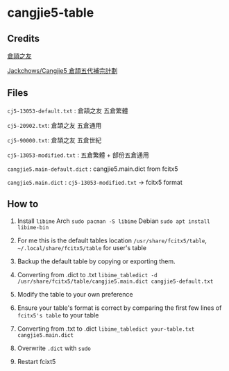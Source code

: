 # cangjie5-table

## Credits

[倉頡之友](https://www.chinesecj.com/forum/forum.php?mod=viewthread&tid=195320)

[Jackchows/Cangjie5 倉頡五代補完計劃](https://github.com/Jackchows/Cangjie5)

## Files
`cj5-13053-default.txt` :  倉頡之友 五倉繁體

`cj5-20902.txt`:  倉頡之友 五倉通用 

`cj5-90000.txt`:  倉頡之友 五倉世紀

`cj5-13053-modified.txt` : 五倉繁體 + 部份五倉通用 

`cangjie5.main-default.dict` :  cangjie5.main.dict from fcitx5 

`cangjie5.main.dict` : `cj5-13053-modified.txt` -> fcitx5 format



## How to

 1. Install `libime`
Arch
```sudo pacman -S libime```
Debian
```sudo apt install libime-bin```

2. For me this is the default tables location  `/usr/share/fcitx5/table`, `~/.local/share/fcitx5/table` for user's table
3. Backup the default table by copying or exporting them. 
4. Converting from .dict to .txt 
`libime_tabledict -d /usr/share/fcitx5/table/cangjie5.main.dict cangjie5-default.txt`
5. Modify the table to your own preference
6. Ensure your table's format is correct by comparing the first few lines of `fcitx5's table` to your table
7. Converting from .txt to .dict
	`libime_tabledict your-table.txt cangjie5.main.dict`
8. Overwrite `.dict` with `sudo`
9. Restart fcixt5
